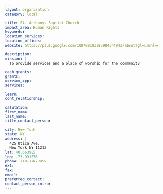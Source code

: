 ```yaml
---
layout: organization
category: local

title: St. Anthonys Baptist Church
impact_area: Human Rights
keywords: 
location_services: 
location_offices: 
website: https://plus.google.com/100709183285984544943/about?gl=us&hl=en

description: 
mission: |
  To provide services and a place of worship for the community

cash_grants: 
grants: 
service_opp: 
services: 

learn: 
cont_relationship: 

salutation: 
first_name: 
last_name: 
title_contact_person: 

city: New York
state: NY
address: |
  425 Utica Ave.  
  New York NY 11213
lat: 40.663985
lng: -73.931576
phone: 718-778-3459
ext: 
fax: 
email: 
preferred_contact: 
contact_person_intro: 
---
```

